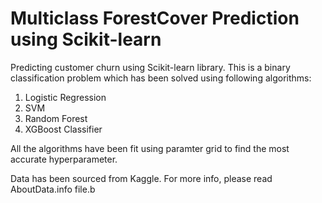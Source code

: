 # Multiclass ForestCover Prediction using Scikit-learn

Predicting customer churn using Scikit-learn library. This is a binary classification problem which has been solved using
following algorithms:

1. Logistic Regression
2. SVM
3. Random Forest
4. XGBoost Classifier

All the algorithms have been fit using paramter grid to find the most accurate hyperparameter.

Data has been sourced from Kaggle. For more info, please read AboutData.info file.b
